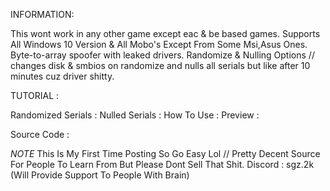 INFORMATION:

This wont work in any other game except eac & be based games.
Supports All Windows 10 Version & All Mobo's Except From Some Msi,Asus Ones.
Byte-to-array spoofer with leaked drivers.
Randomize & Nulling Options // changes disk & smbios on randomize and nulls all serials but like after 10 minutes cuz driver shitty.

TUTORIAL : 

Randomized Serials : 
Nulled Serials : 
How To Use :
Preview : 

Source Code : 

*NOTE*
This Is My First Time Posting So Go Easy Lol // Pretty Decent Source For People To Learn From But Please Dont Sell That Shit. Discord : sgz.2k (Will Provide Support To People With Brain)
